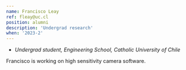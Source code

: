 ```yaml
---
name: Francisco Leay
ref: fleay@uc.cl
position: alumni
description: 'Undergrad research'
when: '2023-2'
---
```


- _Undergrad student, Engineering School, Catholic University of Chile_

Francisco is working on high sensitivity camera software.

